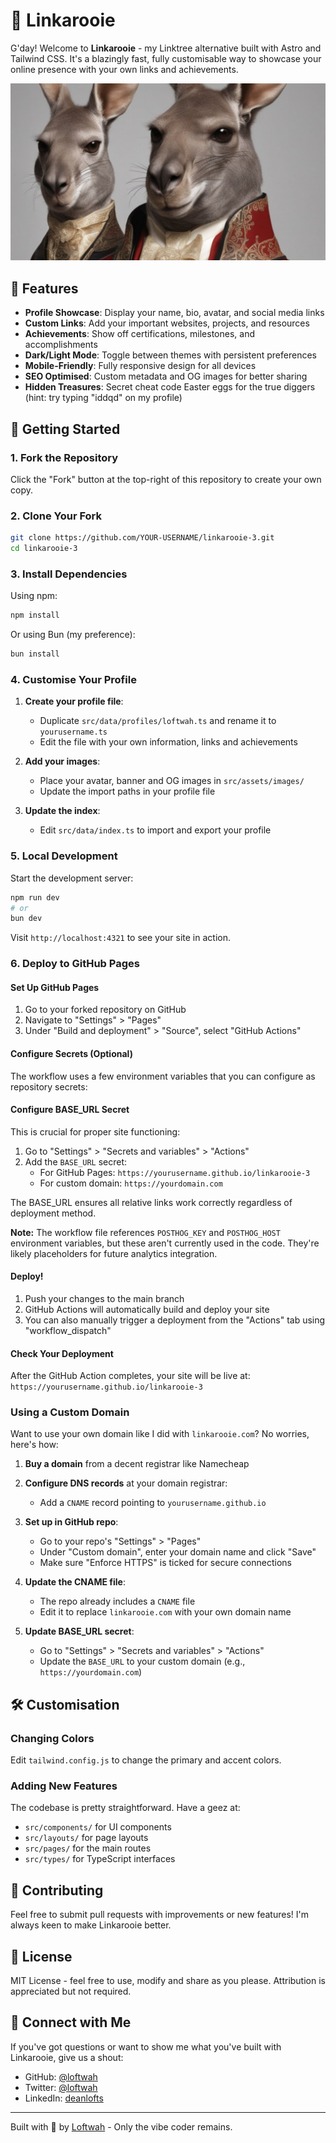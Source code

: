 # 🔗 Linkarooie

G'day! Welcome to **Linkarooie** - my Linktree alternative built with Astro and Tailwind CSS. It's a blazingly fast, fully customisable way to showcase your online presence with your own links and achievements.

![Linkarooie Screenshot](src/assets/images/linkarooie_og.jpg)

## 🚀 Features

- **Profile Showcase**: Display your name, bio, avatar, and social media links
- **Custom Links**: Add your important websites, projects, and resources
- **Achievements**: Show off certifications, milestones, and accomplishments
- **Dark/Light Mode**: Toggle between themes with persistent preferences
- **Mobile-Friendly**: Fully responsive design for all devices
- **SEO Optimised**: Custom metadata and OG images for better sharing
- **Hidden Treasures**: Secret cheat code Easter eggs for the true diggers (hint: try typing "iddqd" on my profile)

## 🔧 Getting Started

### 1. Fork the Repository

Click the "Fork" button at the top-right of this repository to create your own copy.

### 2. Clone Your Fork

```bash
git clone https://github.com/YOUR-USERNAME/linkarooie-3.git
cd linkarooie-3
```

### 3. Install Dependencies

Using npm:

```bash
npm install
```

Or using Bun (my preference):

```bash
bun install
```

### 4. Customise Your Profile

1. **Create your profile file**:

   - Duplicate `src/data/profiles/loftwah.ts` and rename it to `yourusername.ts`
   - Edit the file with your own information, links and achievements

2. **Add your images**:

   - Place your avatar, banner and OG images in `src/assets/images/`
   - Update the import paths in your profile file

3. **Update the index**:
   - Edit `src/data/index.ts` to import and export your profile

### 5. Local Development

Start the development server:

```bash
npm run dev
# or
bun dev
```

Visit `http://localhost:4321` to see your site in action.

### 6. Deploy to GitHub Pages

#### Set Up GitHub Pages

1. Go to your forked repository on GitHub
2. Navigate to "Settings" > "Pages"
3. Under "Build and deployment" > "Source", select "GitHub Actions"

#### Configure Secrets (Optional)

The workflow uses a few environment variables that you can configure as repository secrets:

#### Configure BASE_URL Secret

This is crucial for proper site functioning:

1. Go to "Settings" > "Secrets and variables" > "Actions"
2. Add the `BASE_URL` secret:
   - For GitHub Pages: `https://yourusername.github.io/linkarooie-3`
   - For custom domain: `https://yourdomain.com`

The BASE_URL ensures all relative links work correctly regardless of deployment method.

**Note:** The workflow file references `POSTHOG_KEY` and `POSTHOG_HOST` environment variables, but these aren't currently used in the code. They're likely placeholders for future analytics integration.

#### Deploy!

1. Push your changes to the main branch
2. GitHub Actions will automatically build and deploy your site
3. You can also manually trigger a deployment from the "Actions" tab using "workflow_dispatch"

#### Check Your Deployment

After the GitHub Action completes, your site will be live at:
`https://yourusername.github.io/linkarooie-3`

### Using a Custom Domain

Want to use your own domain like I did with `linkarooie.com`? No worries, here's how:

1. **Buy a domain** from a decent registrar like Namecheap

2. **Configure DNS records** at your domain registrar:

   - Add a `CNAME` record pointing to `yourusername.github.io`

3. **Set up in GitHub repo**:

   - Go to your repo's "Settings" > "Pages"
   - Under "Custom domain", enter your domain name and click "Save"
   - Make sure "Enforce HTTPS" is ticked for secure connections

4. **Update the CNAME file**:

   - The repo already includes a `CNAME` file
   - Edit it to replace `linkarooie.com` with your own domain name

5. **Update BASE_URL secret**:
   - Go to "Settings" > "Secrets and variables" > "Actions"
   - Update the `BASE_URL` to your custom domain (e.g., `https://yourdomain.com`)

## 🛠️ Customisation

### Changing Colors

Edit `tailwind.config.js` to change the primary and accent colors.

### Adding New Features

The codebase is pretty straightforward. Have a geez at:

- `src/components/` for UI components
- `src/layouts/` for page layouts
- `src/pages/` for the main routes
- `src/types/` for TypeScript interfaces

## 🤝 Contributing

Feel free to submit pull requests with improvements or new features! I'm always keen to make Linkarooie better.

## 📝 License

MIT License - feel free to use, modify and share as you please. Attribution is appreciated but not required.

## 👋 Connect with Me

If you've got questions or want to show me what you've built with Linkarooie, give us a shout:

- GitHub: [@loftwah](https://github.com/loftwah)
- Twitter: [@loftwah](https://twitter.com/loftwah)
- LinkedIn: [deanlofts](https://linkedin.com/in/deanlofts)

---

Built with 💚 by [Loftwah](https://github.com/loftwah) - Only the vibe coder remains.
